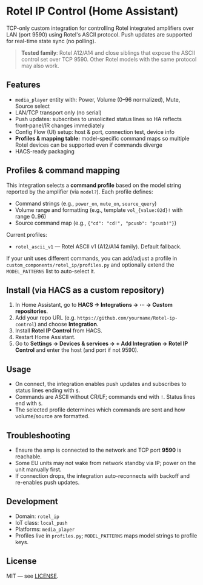 # Rotel IP Control (Home Assistant)


TCP-only custom integration for controlling Rotel integrated amplifiers over LAN (port 9590) using Rotel's ASCII protocol. Push updates are supported for real-time state sync (no polling).


> **Tested family**: Rotel A12/A14 and close siblings that expose the ASCII control set over TCP 9590. Other Rotel models with the same protocol may also work.


## Features
- `media_player` entity with: Power, Volume (0–96 normalized), Mute, Source select
- LAN/TCP transport only (no serial)
- Push updates: subscribes to unsolicited status lines so HA reflects front‑panel/IR changes immediately
- Config Flow (UI) setup: host & port, connection test, device info
- **Profiles & mapping table:** model-specific command maps so multiple Rotel devices can be supported even if commands diverge
- HACS-ready packaging


## Profiles & command mapping
This integration selects a **command profile** based on the model string reported by the amplifier (via `model?`). Each profile defines:
- Command strings (e.g., `power_on`, `mute_on`, `source_query`)
- Volume range and formatting (e.g., template `vol_{value:02d}!` with range 0..96)
- Source command map (e.g., `{"cd": "cd!", "pcusb": "pcusb!"}`)


Current profiles:
- `rotel_ascii_v1` — Rotel ASCII v1 (A12/A14 family). Default fallback.


If your unit uses different commands, you can add/adjust a profile in `custom_components/rotel_ip/profiles.py` and optionally extend the `MODEL_PATTERNS` list to auto-select it.


## Install (via HACS as a custom repository)
1. In Home Assistant, go to **HACS → Integrations → ⋯ → Custom repositories**.
2. Add your repo URL (e.g. `https://github.com/yourname/Rotel-ip-control`) and choose **Integration**.
3. Install **Rotel IP Control** from HACS.
4. Restart Home Assistant.
5. Go to **Settings → Devices & services → + Add Integration → Rotel IP Control** and enter the host (and port if not 9590).


## Usage
- On connect, the integration enables push updates and subscribes to status lines ending with `$`.
- Commands are ASCII without CR/LF; commands end with `!`. Status lines end with `$`.
- The selected profile determines which commands are sent and how volume/source are formatted.


## Troubleshooting
- Ensure the amp is connected to the network and TCP port **9590** is reachable.
- Some EU units may not wake from network standby via IP; power on the unit manually first.
- If connection drops, the integration auto-reconnects with backoff and re-enables push updates.


## Development
- Domain: `rotel_ip`
- IoT class: `local_push`
- Platforms: `media_player`
- Profiles live in `profiles.py`; `MODEL_PATTERNS` maps model strings to profile keys.


## License
MIT — see [LICENSE](LICENSE).
